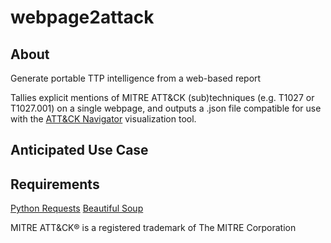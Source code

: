 # webpage2attack

## About
Generate portable TTP intelligence from a web-based report

Tallies explicit mentions of MITRE ATT&CK (sub)techniques (e.g. T1027 or T1027.001) on a single webpage, and outputs a .json file compatible for use with the [ATT&CK Navigator](https://mitre-attack.github.io/attack-navigator/) visualization tool.

## Anticipated Use Case

## Requirements
[Python Requests](https://docs.python-requests.org/en/latest/user/install/#install)
[Beautiful Soup](https://www.crummy.com/software/BeautifulSoup/bs4/doc/#installing-beautiful-soup)

MITRE ATT&CK® is a registered trademark of The MITRE Corporation
